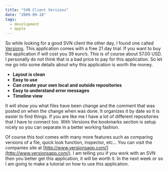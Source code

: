 ```yaml
---
title: "SVN Client Versions"
date: "2009-09-18"
tags:
  - development
  - apple
---
```


So while looking for a good SVN client the other day, I found one called [Versions](http://versionsapp.com/). This application comes with a free 21 day trial. If you want to buy the application if will cost you 39 euro’s. This is of course about 57.00 USD. I personally do not think that is a bad price to pay for this application. So let me go into some details about why this application is worth the money.

- **Layout is clean**
- **Easy to use**
- **Can create your own local and outside repositories**
- **Easy to understand error messages**
- **Timeline view**

It will show you what files have been change and the comment that was posted on when the change when was done. It organizes it by date so it is easier to find things. If you are like me I have a lot of different repositories that I have to connect too. With Versions the bookmarks section is setup nicely so you can separate in a better working fashion.

Of course this tool comes with many more features such as comparing versions of a file, quick look function, inspector, etc… You can visit the companies site at [http://www.versionsapp.com/](http://www.versionsapp.com/). I am telling you if you work with an SVN then you better get this application, it will be worth it. In the next week or so I am going to make a tutorial on how to use this application.
